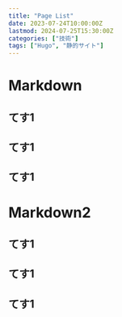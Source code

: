```yaml
---
title: "Page List"
date: 2023-07-24T10:00:00Z
lastmod: 2024-07-25T15:30:00Z
categories: ["技術"]
tags: ["Hugo", "静的サイト"]
---
```



# Markdown

## てす1

## てす1
## てす1


# Markdown2

## てす1

## てす1
## てす1